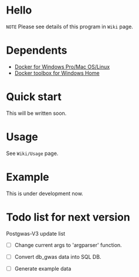 # Hello

`NOTE` Please see details of this program in `Wiki` page.



# Dependents

* [Docker for Windows Pro/Mac OS/Linux](https://docs.docker.com/get-docker/)
* [Docker toolbox for Windows Home](https://docs.docker.com/toolbox/toolbox_install_windows/)



# Quick start

This will be written soon.



# Usage

See `Wiki/Usage` page.



# Example

This is under development now.



# Todo list for next version

Postgwas-V3 update list

* [ ] Change current args to 'argparser' function.
* [ ] Convert db_gwas data into SQL DB.
* [ ] Generate example data

